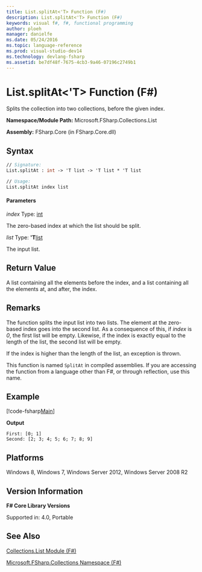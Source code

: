 ```yaml
---
title: List.splitAt<'T> Function (F#)
description: List.splitAt<'T> Function (F#)
keywords: visual f#, f#, functional programming
author: ploeh
manager: danielfe
ms.date: 05/24/2016
ms.topic: language-reference
ms.prod: visual-studio-dev14
ms.technology: devlang-fsharp
ms.assetid: be7df48f-7675-4cb3-9a46-07196c2749b1 
---
```


# List.splitAt<'T> Function (F#)

Splits the collection into two collections, before the given index.

**Namespace/Module Path:** Microsoft.FSharp.Collections.List

**Assembly:** FSharp.Core (in FSharp.Core.dll)


## Syntax

```fsharp
// Signature:
List.splitAt : int -> 'T list -> 'T list * 'T list

// Usage:
List.splitAt index list
```

#### Parameters
*index*
Type: [int](https://msdn.microsoft.com/library/025d5455-3622-4ea5-9573-3ecbd4ee1375)


The zero-based index at which the list should be split.


*list*
Type: **'T**[list](https://msdn.microsoft.com/library/c627b668-477b-4409-91ed-06d7f1b3e4a7)


The input list.

## Return Value

A list containing all the elements before the index, and a list containing all the elements at, and after, the index.

## Remarks
The function splits the input list into two lists. The element at the zero-based index goes into the second list. As a consequence of this, if *index* is *0*, the first list will be empty. Likewise, if the index is exactly equal to the length of the list, the second list will be empty.

If the index is higher than the length of the list, an exception is thrown. 

This function is named `SplitAt` in compiled assemblies. If you are accessing the function from a language other than F#, or through reflection, use this name.

## Example

[!code-fsharp[Main](~/samples/snippets/fsharp/lists/snippet112.fs)]

**Output**

```
First: [0; 1]
Second: [2; 3; 4; 5; 6; 7; 8; 9]
```

## Platforms
Windows 8, Windows 7, Windows Server 2012, Windows Server 2008 R2


## Version Information
**F# Core Library Versions**

Supported in: 4.0, Portable

## See Also
[Collections.List Module &#40;F&#35;&#41;](Collections.List-Module-%5BFSharp%5D.md)

[Microsoft.FSharp.Collections Namespace &#40;F&#35;&#41;](Microsoft.FSharp.Collections-Namespace-%5BFSharp%5D.md)